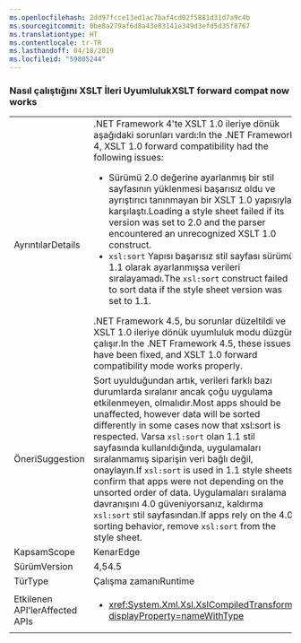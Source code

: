 ```yaml
---
ms.openlocfilehash: 2dd97fcce13ed1ac7baf4cd02f5881d31d7a9c4b
ms.sourcegitcommit: 0be8a279af6d8a43e03141e349d3efd5d35f8767
ms.translationtype: HT
ms.contentlocale: tr-TR
ms.lasthandoff: 04/18/2019
ms.locfileid: "59805244"
---
```

### <a name="xslt-forward-compat-now-works"></a><span data-ttu-id="74cab-101">Nasıl çalıştığını XSLT İleri Uyumluluk</span><span class="sxs-lookup"><span data-stu-id="74cab-101">XSLT forward compat now works</span></span>

|   |   |
|---|---|
|<span data-ttu-id="74cab-102">Ayrıntılar</span><span class="sxs-lookup"><span data-stu-id="74cab-102">Details</span></span>|<span data-ttu-id="74cab-103">.NET Framework 4'te XSLT 1.0 ileriye dönük aşağıdaki sorunları vardı:</span><span class="sxs-lookup"><span data-stu-id="74cab-103">In the .NET Framework 4, XSLT 1.0 forward compatibility had the following issues:</span></span><ul><li><span data-ttu-id="74cab-104">Sürümü 2.0 değerine ayarlanmış bir stil sayfasının yüklenmesi başarısız oldu ve ayrıştırıcı tanınmayan bir XSLT 1.0 yapısıyla karşılaştı.</span><span class="sxs-lookup"><span data-stu-id="74cab-104">Loading a style sheet failed if its version was set to 2.0 and the parser encountered an unrecognized XSLT 1.0 construct.</span></span></li><li><span data-ttu-id="74cab-105"><code>xsl:sort</code> Yapısı başarısız stil sayfası sürümü 1.1 olarak ayarlanmışsa verileri sıralayamadı.</span><span class="sxs-lookup"><span data-stu-id="74cab-105">The <code>xsl:sort</code> construct failed to sort data if the style sheet version was set to 1.1.</span></span></li></ul><span data-ttu-id="74cab-106">.NET Framework 4.5, bu sorunlar düzeltildi ve XSLT 1.0 ileriye dönük uyumluluk modu düzgün çalışır.</span><span class="sxs-lookup"><span data-stu-id="74cab-106">In the .NET Framework 4.5, these issues have been fixed, and XSLT 1.0 forward compatibility mode works properly.</span></span>|
|<span data-ttu-id="74cab-107">Öneri</span><span class="sxs-lookup"><span data-stu-id="74cab-107">Suggestion</span></span>|<span data-ttu-id="74cab-108">Sort uyulduğundan artık, verileri farklı bazı durumlarda sıralanır ancak çoğu uygulama etkilenmeyen, olmalıdır.</span><span class="sxs-lookup"><span data-stu-id="74cab-108">Most apps should be unaffected, however data will be sorted differently in some cases now that xsl:sort is respected.</span></span> <span data-ttu-id="74cab-109">Varsa <code>xsl:sort</code> olan 1.1 stil sayfasında kullanıldığında, uygulamaları sıralanmamış siparişin veri bağlı değil, onaylayın.</span><span class="sxs-lookup"><span data-stu-id="74cab-109">If <code>xsl:sort</code> is used in 1.1 style sheets, confirm that apps were not depending on the unsorted order of data.</span></span> <span data-ttu-id="74cab-110">Uygulamaları sıralama davranışını 4.0 güveniyorsanız, kaldırma <code>xsl:sort</code> stil sayfasından.</span><span class="sxs-lookup"><span data-stu-id="74cab-110">If apps rely on the 4.0 sorting behavior, remove <code>xsl:sort</code> from the style sheet.</span></span>|
|<span data-ttu-id="74cab-111">Kapsam</span><span class="sxs-lookup"><span data-stu-id="74cab-111">Scope</span></span>|<span data-ttu-id="74cab-112">Kenar</span><span class="sxs-lookup"><span data-stu-id="74cab-112">Edge</span></span>|
|<span data-ttu-id="74cab-113">Sürüm</span><span class="sxs-lookup"><span data-stu-id="74cab-113">Version</span></span>|<span data-ttu-id="74cab-114">4,5</span><span class="sxs-lookup"><span data-stu-id="74cab-114">4.5</span></span>|
|<span data-ttu-id="74cab-115">Tür</span><span class="sxs-lookup"><span data-stu-id="74cab-115">Type</span></span>|<span data-ttu-id="74cab-116">Çalışma zamanı</span><span class="sxs-lookup"><span data-stu-id="74cab-116">Runtime</span></span>|
|<span data-ttu-id="74cab-117">Etkilenen API’ler</span><span class="sxs-lookup"><span data-stu-id="74cab-117">Affected APIs</span></span>|<ul><li><xref:System.Xml.Xsl.XslCompiledTransform?displayProperty=nameWithType></li></ul>|

